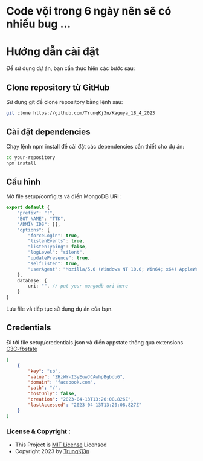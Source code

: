 # Code vội trong 6 ngày nên sẽ có nhiều bug ... 

# Hướng dẫn cài đặt

Để sử dụng dự án, bạn cần thực hiện các bước sau:

## Clone repository từ GitHub
Sử dụng git để clone repository bằng lệnh sau:

```bash
git clone https://github.com/TrunqKj3n/Kaguya_18_4_2023

```
## Cài đặt dependencies

Chạy lệnh npm install để cài đặt các dependencies cần thiết cho dự án:

```bash
cd your-repository
npm install
```


## Cấu hình

Mở file setup/config.ts và điền MongoDB URI :

```ts
export default {
    "prefix": "!",
    "BOT_NAME": "TTK",
    "ADMIN_IDS": [],
    "options": {
        "forceLogin": true,
        "listenEvents": true,
        "listenTyping": false,
        "logLevel": "silent",
        "updatePresence": true,
        "selfListen": true,
        "userAgent": "Mozilla/5.0 (Windows NT 10.0; Win64; x64) AppleWebKit/537.36 (KHTML, like Gecko) Safari/537.36"
    },
    database: {
        uri: "", // put your mongodb uri here
    }
}
```

Lưu file và tiếp tục sử dụng dự án của bạn.

## Credentials

Đi tới file setup/credentials.json và điền appstate thông qua extensions [C3C-fbstate](https://github.com/c3cbot/c3c-fbstate)
```json
[
    {
        "key": "sb",
        "value": "ZHzWY-I3yEuwJCAwhpBgbdu6",
        "domain": "facebook.com",
        "path": "/",
        "hostOnly": false,
        "creation": "2023-04-13T13:20:08.826Z",
        "lastAccessed": "2023-04-13T13:20:08.827Z"
    }
]
```

### License & Copyright :

- This Project is
  [MIT License](https://github.com/TrunqKj3n/TelegramBot_Typescript/blob/main/LICENSE)
  Licensed
- Copyright 2023 by [TrunqKj3n](https://facebook.com/ThieuTrungKi3n)
